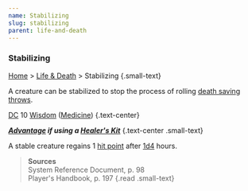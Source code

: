 ```yaml
---
name: Stabilizing
slug: stabilizing
parent: life-and-death
---
```

### Stabilizing
[Home](dm-operations-center) > [Life & Death](life-and-death-menu) > Stabilizing {.small-text}

A creature can be stabilized to stop the process of rolling [death saving throws](death-saving-throws).

[DC](difficulty-class) 10 [Wisdom](wisdom) ([Medicine](medicine)) {.text-center}

***[Advantage](advantage-and-disadvantage) if using a [Healer's Kit](/item/healers-kit)*** {.text-center .small-text}

A stable creature regains 1 [hit point](hit-points) after [1d4](/roll/1d4) hours.

> **Sources** <br/>
> System Reference Document, p. 98<br/>
> Player's Handbook, p. 197
{.read .small-text}